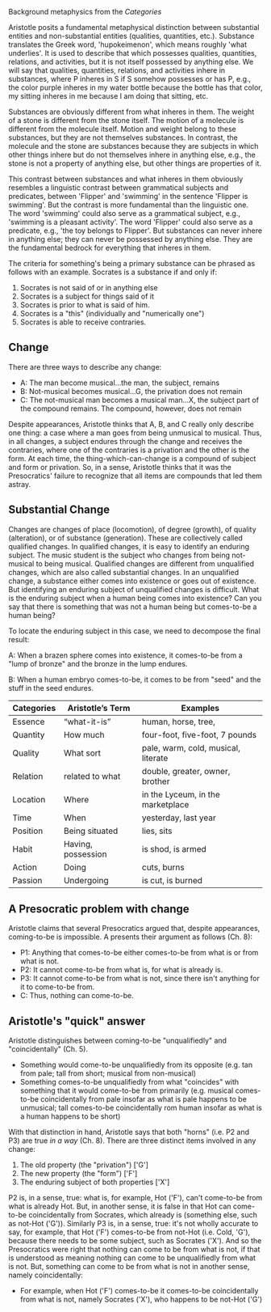 Background metaphysics from the *Categories*

Aristotle posits a fundamental metaphysical distinction between
substantial entities and non-substantial entities (qualities,
quantities, etc.). Substance translates the Greek word, 'hupokeimenon', which means roughly 'what underlies'. It is used to describe that which possesses qualities, quantities, relations, and activities, but it is not itself possessed by anything else. We will say that qualities, quantities, relations, and activities inhere in substances, where P inheres in S if S somehow possesses or has P, e.g., the color purple inheres in my water bottle because the bottle has that color, my sitting inheres in me because I am doing that sitting, etc.

Substances are obviously different from what inheres in them. The weight of a stone is different from the stone itself. The motion of a molecule is different from the molecule itself. Motion and weight belong to these substances, but they are not themselves substances. In contrast, the molecule and the stone are substances because they are subjects in which other things inhere but do not themselves inhere in anything else, e.g., the stone is not a property of anything else, but other things are properties of it.

This contrast between substances and what inheres in them obviously resembles a linguistic contrast between grammatical subjects and predicates, between 'Flipper' and 'swimming' in the sentence 'Flipper is swimming'. But the contrast is more fundamental than the linguistic one. The word 'swimming' could also serve as a grammatical subject, e.g., 'swimming is a pleasant activity'. The word 'Flipper' could also serve as a predicate, e.g., 'the toy belongs to Flipper'. But substances can never inhere in anything else; they can never be possessed by anything else. They are the fundamental bedrock for everything that inheres in them.

The criteria for something's being a primary substance can be phrased as follows with an example. Socrates is a substance if and only if: 

1. Socrates is not said of or in anything else
2. Socrates is a subject for things said of it 
3. Socrates is prior to what is said of him. 
4. Socrates is a "this" (individually and "numerically one")
5. Socrates is able to receive contraries. 



## Change
There are three ways to describe any change:

+ A: The man become musical...the man, the subject, remains
+ B: Not-musical becomes musical...G, the privation does not remain
+ C: The not-musical man becomes a musical man...X, the subject part of the compound remains. The compound, however, does not remain

Despite appearances, Aristotle thinks that A, B, and C really only describe one thing: a case where a man goes from being unmusical to musical. Thus, in all changes, a subject endures through the change and receives the contraries, where one of the contraries is a privation and the other is the form. At each time, the thing-which-can-change is a compound of subject and form or privation. So, in a sense, Aristotle thinks that it was the Presocratics' failure to recognize that all items are compounds that led them astray.

## Substantial Change

Changes are changes of place (locomotion), of degree (growth), of
quality (alteration), or of substance (generation). These are collectively called qualified changes. In qualified changes, it is easy to identify an enduring subject. The music student is the subject who changes from being not-musical to being musical. Qualified changes are different from unqualified changes, which are also called substantial changes. In an unqualified change, a substance either comes into existence or goes out of existence. But identifying an enduring subject of unqualified changes is difficult. What is the enduring subject when a human being comes into existence? Can you say that there is something that was not a human being but comes-to-be a human being?

To locate the enduring subject in this case, we need to decompose the final result:

A: When a brazen sphere comes into existence, it comes-to-be from a "lump of bronze" and the bronze in the lump endures.

B: When a human embryo comes-to-be, it comes to be from "seed" and the stuff in the seed endures.


| Categories | Aristotle’s Term   | Examples                            |
| ---------- | ------------------ | ----------------------------------- |
| Essence    | “what-it-is”       | human, horse, tree,                 |
| Quantity   | How much           | four-foot, five-foot, 7 pounds     	|
| Quality    | What sort          | pale, warm, cold, musical, literate |
| Relation   | related to what    | double, greater, owner, brother     |
| Location   | Where              | in the Lyceum, in the marketplace   |
| Time       | When               | yesterday, last year                |
| Position   | Being situated     | lies, sits                          |
| Habit      | Having, possession | is shod, is armed                   |
| Action     | Doing              | cuts, burns                         |
| Passion    | Undergoing         | is cut, is burned                   |


## A Presocratic problem with change 

Aristotle claims that several Presocratics argued that, despite
appearances, coming-to-be is impossible. A presents their argument as follows (Ch. 8):

+ P1: Anything that comes-to-be either comes-to-be from what is or from what is not.
+ P2: It cannot come-to-be from what is, for what is already is.
+ P3: It cannot come-to-be from what is not, since there isn't anything for it to come-to-be from.
+ C: Thus, nothing can come-to-be.

## Aristotle's "quick" answer 

Aristotle distinguishes between coming-to-be "unqualifiedly" and
"coincidentally" (Ch. 5).

-   Something would come-to-be unqualifiedly from its opposite (e.g. tan from pale; tall from short; musical from non-musical)
-   Something comes-to-be unqualifiedly from what "coincides" with
    something that it would come-to-be from primarily (e.g. musical comes-to-be coincidentally from pale insofar as what is pale happens to be unmusical; tall comes-to-be coincidentally rom human insofar as what is a human happens to be short)

With that distinction in hand, Aristotle says that both "horns" (i.e. P2 and P3) are true *in a way* (Ch. 8). There are three distinct items involved in any change:

1.  The old property (the "privation") \['G'\]
2.  The new property (the "form") \['F'\]
3.  The enduring subject of both properties \['X'\]

P2 is, in a sense, true: what is, for example, Hot ('F'), can't
come-to-be from what is already Hot. But, in another sense, it is false in that Hot can come-to-be coincidentally from Socrates, which already is (something else, such as not-Hot ('G')). Similarly P3 is, in a sense, true: it's not wholly accurate to say, for example, that Hot ('F') comes-to-be from not-Hot (i.e. Cold, 'G'), because there needs to be some subject, such as Socrates ('X'). And so the Presocratics were right that nothing can come to be from what is not, if that is understood as meaning nothing can come to be unqualifiedly from what is not. But,
something can come to be from what is not in another sense, namely
coincidentally:

-   For example, when Hot ('F') comes-to-be it comes-to-be
    coincidentally from what is not, namely Socrates ('X'), who happens
    to be not-Hot ('G')
